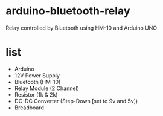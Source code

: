 # arduino-bluetooth-relay
Relay controlled by Bluetooth using HM-10 and Arduino UNO

# list
<ul>
  <li>Arduino</li>
  <li>12V Power Supply</li>
  <li>Bluetooth (HM-10)</li>
  <li>Relay Module (2 Channel)</li>
  <li>Resistor (1k & 2k)</li>
  <li>DC-DC Converter (Step-Down [set to 9v and 5v])</li>
  <li>Breadboard</li>
</ul>
